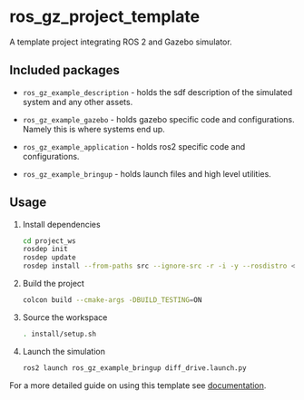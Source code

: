 # ros_gz_project_template
A template project integrating ROS 2 and Gazebo simulator.

## Included packages

* `ros_gz_example_description` - holds the sdf description of the simulated system and any other assets.

* `ros_gz_example_gazebo` - holds gazebo specific code and configurations. Namely this is where systems end up.

* `ros_gz_example_application` - holds ros2 specific code and configurations.

* `ros_gz_example_bringup` - holds launch files and high level utilities.

## Usage

1. Install dependencies

    ```bash
    cd project_ws
    rosdep init
    rosdep update
    rosdep install --from-paths src --ignore-src -r -i -y --rosdistro <ROS_DISTRO>
    ```

1. Build the project

    ```bash
    colcon build --cmake-args -DBUILD_TESTING=ON
    ```

1. Source the workspace

    ```bash
    . install/setup.sh
    ```

1. Launch the simulation

    ```bash
    ros2 launch ros_gz_example_bringup diff_drive.launch.py
    ```

For a more detailed guide on using this template see [documentation](https://gazebosim.org/docs/latest/ros_gz_project_template_guide).
